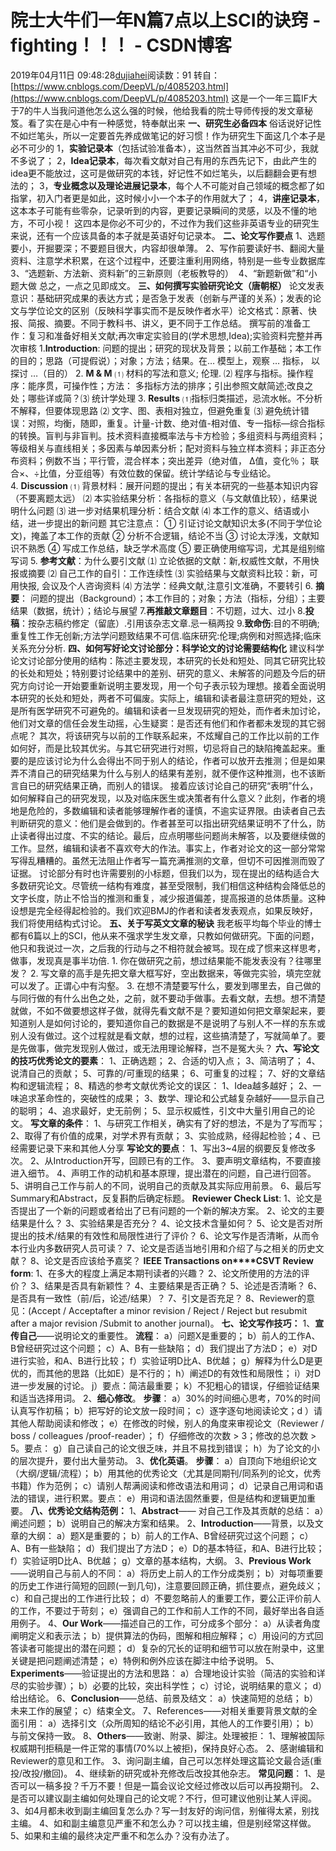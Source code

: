 # 院士大牛们一年N篇7点以上SCI的诀窍 - fighting！！！ - CSDN博客
2019年04月11日 09:48:28[dujiahei](https://me.csdn.net/dujiahei)阅读数：91
转自：[https://www.cnblogs.com/DeepVL/p/4085203.html](https://www.cnblogs.com/DeepVL/p/4085203.html)
这是一个一年三篇IF大于7的牛人当我问道他怎么这么强的时候，他给我看的院士导师传授的发文章秘笈。看了实在是心中有一种感觉，特奉献出来
**一、研究生必备四本**
俗话说好记性不如烂笔头，所以一定要首先养成做笔记的好习惯！作为研究生下面这几个本子是必不可少的
1，**实验记录本**（包括试验准备本），这当然首当其冲必不可少，我就不多说了；
2，**Idea记录本**，每次看文献对自己有用的东西先记下，由此产生的idea更不能放过，这可是做研究的本钱，好记性不如烂笔头，以后翻翻会更有想法的；
3，**专业概念以及理论进展记录本**，每个人不可能对自己领域的概念都了如指掌，初入门者更是如此，这时候小小一个本子的作用就大了；
4，**讲座记录本**，这本本子可能有些零杂，记录听到的内容，更要记录瞬间的灵感，以及不懂的地方，不可小视！
这四本是你必不可少的，不过作为我们这些非英语专业的研究生来说，还有一个应该具备的本子就是英语好句记录本。
**二、论文写作要点**
1、选题要小，开掘要深；不要题目很大，内容却很单薄。
2、写作前要读好书、翻阅大量资料、注意学术积累，在这个过程中，还要注重利用网络，特别是一些专业数据库
3、“选题新、方法新、资料新”的三新原则（老板教导的） 
4、“新题新做”和“小题大做
总之，一点之见即成文。
**三、如何撰写实验研究论文（唐朝枢）**
论文发表意识：基础研究成果的表达方式；是否急于发表（创新与严谨的关系）；发表的论文与学位论文的区别（反映科学事实而不是反映作者水平）论文格式：原著、快报、简报、摘要。不同于教科书、讲义，更不同于工作总结。
撰写前的准备工作：复习和准备好相关文献;再次审定实验目的(学术思想,Idea);实验资料完整并再次审核
1.**Introduction**:
问题的提出；研究的现状及背景；以前工作基础；本工作的目的；思路（可提假说）；对象；方法；结果。在… 模型上，观察 … 指标， 以探讨 …（目的）
2. **M & M**
⑴ 材料的写法和意义; 伦理.
⑵ 程序与指标。操作程序：能序贯，可操作性；方法： 多指标方法的排序；引出参照文献简述;改良之处；哪些详或简？⑶ 统计学处理
3. **Results**
⑴指标归类描述，忌流水帐。不分析不解释，但要体现思路
⑵ 文字、图、表相对独立，但避免重复
⑶ 避免统计错误：对照，均衡，随即，重复。计量-计数、绝对值-相对值、专一指标—综合指标的转换。盲判与非盲判。技术资料直接概率法与卡方检验；多组资料与两组资料；等级相关与直线相关；多因素与单因素分析；配对资料与独立样本资料；非正态分布资料；例数不当；平行管，混合样本；突出差异（绝对值， Δ值，变化％； 联合×、÷比值，分亚组等）有效位数的保留。统计学结论与专业结论。
4. **Discussion**
⑴ 背景材料：展开问题的提出；有关本研究的一些基本知识内容（不要离题太远）
⑵ 本实验结果分析：各指标的意义（与文献值比较），结果说明什么问题
⑶ 进一步对结果机理分析：结合文献
⑷ 本工作的意义、结语或小结，进一步提出的新问题
其它注意点：
① 引证讨论文献知识太多(不同于学位论文)，掩盖了本工作的贡献
② 分析不合逻辑，结论不当
③ 讨论太浮浅，文献知识不熟悉
④ 写成工作总结，缺乏学术高度
⑤ 要正确使用缩写词，尤其是组别缩写词
5. **参考文献**：为什么要引文献
⑴ 立论依据的文献：新,权威性文献，不用快报或摘要
⑵ 自己工作的自引：工作连续性
⑶ 实验结果与文献资料比较：新，可用快报, 会议及个人咨询资料
⑷ 方法学：经典文献,注意引文准确，不要转引
6. **摘要**：
问题的提出（Background）；本工作目的；对象；方法（指标，分组）；主要结果（数据，统计）；结论与展望
7.**再推敲文章题目**：不切题，过大、过小
8.**投稿**：按杂志稿约修定（留底）.引用该杂志文章.忌一稿两投
9.**致命伤**:目的不明确;重复性工作无创新;方法学问题致结果不可信.临床研究:伦理;病例和对照选择;临床关系充分分析.
**四、如何写好论文讨论部分：科学论文的讨论需要结构化**
建议科学论文讨论部分使用的结构：陈述主要发现，本研究的长处和短处、同其它研究比较的长处和短处；特别要讨论结果中的差别、研究的意义、未解答的问题及今后的研究方向讨论一开始要重新说明主要发现，用一个句子表示较为理想。接着全面说明本研究的长处和短处，两者不可偏废。实际上，编辑和读者最注意研究的短处，这是所有医学研究不可避免的。编辑和读者一旦发现研究的短处，而作者未加讨论，他们对文章的信任会发生动摇，心生疑窦：是否还有他们和作者都未发现的其它弱点呢？
其次，将该研究与以前的工作联系起来，不炫耀自己的工作比以前的工作如何好，而是比较其优劣。与其它研究进行对照，切忌将自己的缺陷掩盖起来。重要的是应该讨论为什么会得出不同于别人的结论，作者可以放开去推测；但是如果弄不清自己的研究结果为什么与别人的结果有差别，就不便作这种推测，也不该断言自已的研究结果正确，而别人的错误。
接着应该讨论自己的研究“表明”什么，如何解释自己的研究发现，以及对临床医生或决策者有什么意义？此刻，作者的境地是危险的，多数编辑和读者能够理解作者的谨慎，不逾实证界限。由读者自己去判断研究的意义：他们是会做到的。作者甚至可以指出研究结果证明不了什么，防止读者得出过度、不实的结论。最后，应点明哪些问题尚未解答，以及要继续做的工作。显然，编辑和读者不喜欢夸大的作法。事实上，作者对论文的这一部分常常写得乱糟糟的。虽然无法阻止作者写一篇充满推测的文章，但切不可因推测而毁了证据。
讨论部分有时也许需要别的小标题，但我们以为，现在提出的结构适合大多数研究论文。尽管统一结构有难度，甚至受限制，我们相信这种结构会降低总的文字长度，防止不恰当的推测和重复，减少报道偏差，提高报道的总体质量。这种设想是完全经得起检验的。我们欢迎BMJ的作者和读者发表观点，如果反映好，我们将使用结构式讨论。
**五、关于写英文文章的秘诀**
我老板平均每个毕业的博士都有6篇以上的SCI，他从来不强求学生发文章，只教如何做研究。下面的问题，他只和我说过一次，之后我的行动与之不相符就会被骂。现在成了惯来这样思考，做事，发现真是事半功倍.
1. 你在做研究之前，想过结果能不能发表没有？往哪里发？
2. 写文章的高手是先把文章大框写好，空出数据来，等做完实验，填完空就可以发了。正谓心中有沟壑。
3. 在想不清楚要写什么，要发到哪里去，自己做的与同行做的有什么出色之处，之前，就不要动手做事。去看文献，去想。想不清楚就做，不如不做要想这样子做，就得先看文献不是？要知道如何把文章架起来，要知道别人是如何讨论的，要知道你自己的数据是不是说明了与别人不一样的东东或别人没有做过。这个过程就是看文献，想的过程，这些搞清楚了，写就简单了。要是先做事，做完发现别人做过，或无法用理论解释，岂不是冤大头？
**六、写论文的技巧优秀论文的要素**：
1、正确选题；
2、合适的切入点；
3、简洁明了；
4、说清自己的贡献；
5、可靠的/可重现的结果；
6、可重复的过程；
7、好的文章结构和逻辑流程；
8、精选的参考文献优秀论文的误区：
1、Idea越多越好；
2、一味追求革命性的，突破性的成果；
3、数学、理论和公式越复杂越好——显示自己的聪明；
4、追求最好，史无前例；
5、显示权威性，引文中大量引用自己的论文。
**写文章的条件**：
1、与研究工作相关，确实有了好的想法，不是为了写而写；
2、取得了有价值的成果，对学术界有贡献；
3、实验成熟，经得起检验；4
、已经需要记录下来和其他人分享
**写论文的要点**：
1、写出3~4层的纲要反复修改多次。
2、从Introduction开写，回顾已有的工作。
3、要声明文章结构，不要直接进入细节。
4、声明工作的动机和基本原理，提出潜在的问题，自己进行回答。
5、讲明自己工作与前人的不同，说明自己的贡献及其实际应用前景。
6、最后写Summary和Abstract，反复斟酌后确定标题。
**Reviewer Check List**:
1、论文是否提出了一个新的问题或者给出了已有问题的一个新的解决方案。
2、论文的主要结果是什么？
3、实验结果是否充分？
4、论文技术含量如何？
5、论文是否对所提出的技术/结果的有效性和局限性进行了评价？
6、论文写作是否清晰，从而令本行业内多数研究人员可读？
7、论文是否适当地引用和介绍了与之相关的历史文献？
8、论文是否应该给予嘉奖？
**IEEE Transactions on****CSVT Review form**:
1、在多大的程度上满足本期刊读者的兴趣？
2、论文所使用的方法的评价？
3、结果是否具有新颖性？
4、主要结果是否正确？
5、论述是否清晰？
6、是否具有一致性（前/后，论述/结果）？
7、引文是否充足？
8、Reviewer的意见：(Accept / Acceptafter a minor revision / Reject / Reject but resubmit after a major revision /Submit to another journal)。
**七、论文写作技巧：**
1、**宣传自己**——说明论文的重要性。
**流程**：
a）问题X是重要的；
b）前人的工作A、B曾经研究过这个问题；
c）A、B有一些缺陷；
d）我们提出了方法D；
e）对D进行实验，和A、B进行比较；
f）实验证明D比A、B优越；
g）解释为什么D是更优的，而其他的思路（比如E）是不行的；
h）阐述D的有效性和局限性；
i）对D进一步发展的讨论。
j）要点：简洁最重要；
k）不犯粗心的错误，仔细验证结果和适当选择用词。
2、**细心修改**。
**步骤**：
a）30%的时间细心思考，70%的时间认真写作初稿；
b）把写好的论文放一段时间；
c）逐字逐句地阅读论文；d
）请其他人帮助阅读和修改；
e）在修改的时候，别人的角度来审视论文（Reviewer / boss / colleagues /proof-reader）；
f）仔细修改的次数 > 3；修改的总次数 > 5。要点：
g）自己读自己的论文很乏味，并且不易找到错误；
h）为了论文的小的层次提升，要付出大量劳动。
3、**优化英语**。
**步骤**：
a）自顶向下地组织论文（大纲/逻辑/流程）；
b）用其他的优秀论文（尤其是同期刊/同系列的论文，优秀书籍）作为范例；
c）请别人帮满阅读和修改语法和用词；
d）记录自己用词和语法的错误，进行积累。要点：
e）用词和语法固然重要，但是结构和逻辑更加重要。
**八、优秀论文结构范例：**
1、**Abstract**—— 对自己工作及其贡献的总结：
a）阐述问题；
b）说明自己的解决方案和结果。
2、**Introduction**——背景，以及文章的大纲：
a）题X是重要的；
b）前人的工作A、B曾经研究过这个问题；
c）A、B有一些缺陷；
d）我们提出了方法D；
e）D的基本特征，和A、B进行比较；
f）实验证明D比A、B优越；
g）文章的基本结构，大纲。
3、**Previous Work**——说明自己与前人的不同：
a）将历史上前人的工作分成类别；
b）对每项重要的历史工作进行简短的回顾(一到几句)，注意要回顾正确，抓住要点，避免歧义；
c）和自己提出的工作进行比较；
d）不要忽略前人的重要工作，要公正评价前人的工作，不要过于苛刻；
e）强调自己的工作和前人工作的不同，最好举出各自适用例子。
4、**Our Work**——描述自己的工作，可分成多个部分：
a）从读者角度阐明定义和表示法；
b）提供算法的伪码，图解和相应解释；
c）用设问的方式回答读者可能提出的潜在问题；
d）复杂的冗长的证明和细节可以放在附录中，这里关键是把问题阐述清楚；
e）特例和例外应该在脚注中给予说明。
5、**Experiments**——验证提出的方法和思路：
a）合理地设计实验（简洁的实验和详尽的实验步骤）；
b）必要的比较，突出科学性；
c）讨论，说明结果的意义；
d）给出结论。
6、**Conclusion**——总结、前景及结文：
a）快速简短的总结；
b）未来工作的展望；
c）结束全文。
7、References——对相关重要背景文献的全面引用：
a）选择引文（众所周知的结论不必引用，其他人的工作要引用）；
b）与前文保持一致。
8、**Others**——致谢、附录、脚注。处理被拒：
1、理解被国际权威期刊拒稿是一件正常的事情(70%以上被拒)，保持良好心态。
2、感谢编辑和Reviewer的意见和工作。
3、询问副主编，自己可以怎样处理这篇论文最合适(重投/改投/撤回)。
4、继续新的研究或补充修改后改投其他杂志。
**常见问题**：
1、是否可以一稿多投？千万不要！但是一篇会议论文经过修改以后可以再投期刊。
2、是否可以建议副主编如何处理自己的论文呢？不行，但可建议他别让某人评阅。
3、如4月都未收到副主编回复怎么办？写一封友好的询问信，别催得太紧，别找主编。
4、如和副主编意见严重不和怎么办？可以找主编，但是别经常这样做。
5、如果和主编的最终决定严重不和怎么办？没有办法了。

